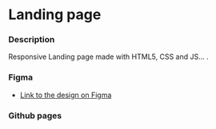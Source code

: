 # Landing page
### Description

Responsive Landing page made with HTML5, CSS and JS... .

### Figma

- [Link to the design on Figma](https://www.figma.com/file/I57o3qgbt6UwqxJZBsfkeY/Web-development-training-assignments?node-id=1%3A4151)

### Github pages

<!-- - [Link to my website on Github pages](https://michaelkorost.github.io/landing_page/) -->
